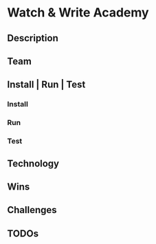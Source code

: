 # Watch & Write Academy

## Description

## Team

## Install | Run | Test

### Install

### Run

### Test

## Technology

## Wins

## Challenges

## TODOs
